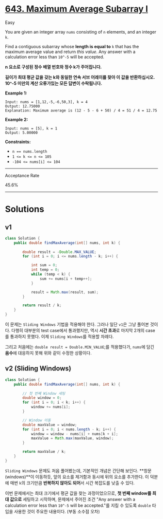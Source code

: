 # [643. Maximum Average Subarray I](https://leetcode.com/problems/maximum-average-subarray-i/)

Easy

You are given an integer array `nums` consisting of `n` elements, and an integer `k`.

Find a contiguous subarray whose **length is equal to** `k` that has the maximum average value and return *this value*. Any answer with a calculation error less than `10^-5` will be accepted.

 **n 요소로 구성된 정수 배열 번호와 정수 k가 주어집니다.**

**길이가 최대 평균 값을 갖는 k와 동일한 연속 서브 어레이를 찾아 이 값을 반환하십시오. 10^-5 미만의 계산 오류가있는 모든 답변이 수락됩니다.**

**Example 1:**

```
Input: nums = [1,12,-5,-6,50,3], k = 4
Output: 12.75000
Explanation: Maximum average is (12 - 5 - 6 + 50) / 4 = 51 / 4 = 12.75
```

**Example 2:**

```
Input: nums = [5], k = 1
Output: 5.00000
```

 

**Constraints:**

- `n == nums.length`
- `1 <= k <= n <= 105`
- `-104 <= nums[i] <= 104`

---

Acceptance Rate

45.6%

---

# Solutions

## v1

```java
class Solution {
    public double findMaxAverage(int[] nums, int k) {
        
        double result = -Double.MAX_VALUE;
        for (int i = 0; i <= nums.length - k; i++) {

            int sum = 0;
            int temp = 0;
            while (temp < k) {
                sum += nums[i + temp++];
            }

            result = Math.max(result, sum);
        }

        return result / k;
    }
}
```

이 문제는 `Sliding Windows` 기법을 적용해야 한다. 그러나 일단 `v1`은 그냥 풀어본 것이다. 다행히 대부분의 test case에서 통과했지만, 역시 **시간 초과**로 마지막 2개의 case를 통과하지 못했다. 이제 `Sliding Windows`를 적용할 차례다.

그리고 처음에는 `double result = Double.MIN_VALUE`;를 적용했다가, `nums`에 담긴 **음수**에 대응하지 못해 위와 같이 수정한 상황이다. 

## v2 (Sliding Windows)

```java
class Solution {
    public double findMaxAverage(int[] nums, int k) {
        
        // 첫 번째 Window 세팅 
        double window = 0;
        for (int i = 0; i < k; i++) {
            window += nums[i];
        }

        // Window 이동
        double maxValue = window;
        for (int i = 0; i < nums.length - k; i++) {
            window = window - nums[i] + nums[k + i];
            maxValue = Math.max(maxValue, window);
        }

        return maxValue / k;
    }
}
```

`Sliding Windows` 문제도 처음 풀어봤는데, 기본적인 개념은 간단해 보인다. **창문(windows)**이 이동하듯, 앞의 요소를 제거함과 동시에 뒤의 요소를 추가한다. 이 덕분에 매번 `k`의 크기만큼 **반복하지 않아도 되어**서 시간 복잡도를 낮출 수 있다.

이번 문제에서는 최대 크기에서 평균 값을 찾는 과정이었으므로, **첫 번째 window를 최대 값으로** 세팅하고 시작하며, 문제에서 주어진 조건 "Any answer with a calculation error less than `10^-5` will be accepted."를 지킬 수 있도록 `double` 타입을 사용한 것이 주요한 내용이다. (부동 소수점 오차)